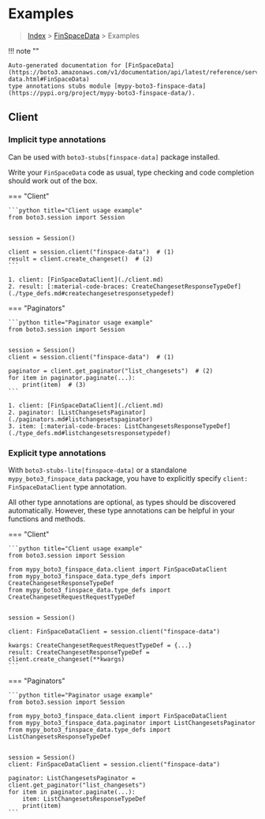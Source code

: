 # Examples

> [Index](../README.md) > [FinSpaceData](./README.md) > Examples

!!! note ""

    Auto-generated documentation for [FinSpaceData](https://boto3.amazonaws.com/v1/documentation/api/latest/reference/services/finspace-data.html#FinSpaceData)
    type annotations stubs module [mypy-boto3-finspace-data](https://pypi.org/project/mypy-boto3-finspace-data/).

## Client

### Implicit type annotations

Can be used with `boto3-stubs[finspace-data]` package installed.

Write your `FinSpaceData` code as usual,
type checking and code completion should work out of the box.


=== "Client"

    ```python title="Client usage example"
    from boto3.session import Session


    session = Session()

    client = session.client("finspace-data")  # (1)
    result = client.create_changeset()  # (2)
    ```

    1. client: [FinSpaceDataClient](./client.md)
    2. result: [:material-code-braces: CreateChangesetResponseTypeDef](./type_defs.md#createchangesetresponsetypedef) 



=== "Paginators"

    ```python title="Paginator usage example"
    from boto3.session import Session


    session = Session()
    client = session.client("finspace-data")  # (1)

    paginator = client.get_paginator("list_changesets")  # (2)
    for item in paginator.paginate(...):
        print(item)  # (3)
    ```

    1. client: [FinSpaceDataClient](./client.md)
    2. paginator: [ListChangesetsPaginator](./paginators.md#listchangesetspaginator)
    3. item: [:material-code-braces: ListChangesetsResponseTypeDef](./type_defs.md#listchangesetsresponsetypedef) 




### Explicit type annotations

With `boto3-stubs-lite[finspace-data]`
or a standalone `mypy_boto3_finspace_data` package, you have to explicitly specify `client: FinSpaceDataClient` type annotation.

All other type annotations are optional, as types should be discovered automatically.
However, these type annotations can be helpful in your functions and methods.


=== "Client"

    ```python title="Client usage example"
    from boto3.session import Session

    from mypy_boto3_finspace_data.client import FinSpaceDataClient
    from mypy_boto3_finspace_data.type_defs import CreateChangesetResponseTypeDef
    from mypy_boto3_finspace_data.type_defs import CreateChangesetRequestRequestTypeDef


    session = Session()

    client: FinSpaceDataClient = session.client("finspace-data")

    kwargs: CreateChangesetRequestRequestTypeDef = {...}
    result: CreateChangesetResponseTypeDef = client.create_changeset(**kwargs)
    ```



=== "Paginators"

    ```python title="Paginator usage example"
    from boto3.session import Session

    from mypy_boto3_finspace_data.client import FinSpaceDataClient
    from mypy_boto3_finspace_data.paginator import ListChangesetsPaginator
    from mypy_boto3_finspace_data.type_defs import ListChangesetsResponseTypeDef


    session = Session()
    client: FinSpaceDataClient = session.client("finspace-data")

    paginator: ListChangesetsPaginator = client.get_paginator("list_changesets")
    for item in paginator.paginate(...):
        item: ListChangesetsResponseTypeDef
        print(item)
    ```




